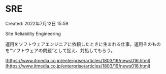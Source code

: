 # SRE

Created: 2022年7月12日 15:59

Site Reliability Engineering

運用をソフトウェアエンジニアに依頼したときに生まれる仕事。運用そのものを“ソフトウェアの問題”として捉え、対処してもらう。

[https://www.itmedia.co.jp/enterprise/articles/1803/19/news016.html](https://www.itmedia.co.jp/enterprise/articles/1803/19/news016.html)